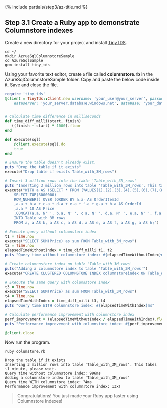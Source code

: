 {% include partials/step3/az-title.md %}

## Step 3.1 Create a Ruby app to demonstrate Columnstore indexes

Create a new directory for your project and install [TinyTDS](https://github.com/rails-sqlserver/tiny_tds).

```terminal
cd ~/
mkdir AzrueSqlColumnstoreSample
cd AzureSqlSample
gem install tiny_tds
```

Using your favorite text editor, create a file called **columnstore.rb** in the AzureSqlColumnstoreSample folder. Copy and paste the below code inside it. Save and close the file.

```ruby
require 'tiny_tds'
@client = TinyTds::Client.new username: 'your_user@your_server', password: 'your_password',
    dataserver: 'your_server.database.windows.net', database: 'your_database', azure: true, timeout: 600


# Calculate time difference in milliseconds
def time_diff_milli(start, finish)
   ((finish - start) * 1000).floor
end

def execute(sql)
    @client.execute(sql).do
    true
end

# Ensure the table doesn't already exist.
puts "Drop the table if it exists"
execute("Drop table if exists Table_with_3M_rows")

# Insert 3 million rows into the table 'Table_with_3M_rows'
puts "Inserting 3 million rows into table 'Table_with_3M_rows'. This takes ~1 minute, please wait."
execute("WITH a AS (SELECT * FROM (VALUES(1),(2),(3),(4),(5),(6),(7),(8),(9),(10)) AS a(a))
    SELECT TOP(3000000)
    ROW_NUMBER() OVER (ORDER BY a.a) AS OrderItemId
    ,a.a + b.a + c.a + d.a + e.a + f.a + g.a + h.a AS OrderId
    ,a.a * 10 AS Price
    ,CONCAT(a.a, N' ', b.a, N' ', c.a, N' ', d.a, N' ', e.a, N' ', f.a, N' ', g.a, N' ', h.a) AS ProductName
    INTO Table_with_3M_rows
    FROM a, a AS b, a AS c, a AS d, a AS e, a AS f, a AS g, a AS h;")

# Execute query without columnstore index
t1 = Time.now
execute("SELECT SUM(Price) as sum FROM Table_with_3M_rows")
t2 = Time.now
elapsedTimeWithoutIndex = time_diff_milli t1, t2
puts "Query time without columnstore index: #{elapsedTimeWithoutIndex}ms"

# Create columnnstore index on table 'Table_with_3M_rows'
puts("Adding a columnstore index to table 'Table_with_3M_rows'")
execute("CREATE CLUSTERED COLUMNSTORE INDEX columnstoreindex ON Table_with_3M_rows;")

# Execute the same query with columnstore index
t3 = Time.now
execute("SELECT SUM(Price) as sum FROM Table_with_3M_rows")
t4 = Time.now
elapsedTimeWithIndex = time_diff_milli t3, t4
puts "Query time WITH columnstore index: #{elapsedTimeWithIndex}ms"

# Calculate performance improvement with columnstore index
perf_improvement = (elapsedTimeWithoutIndex / elapsedTimeWithIndex).floor
puts "Performance improvement with columnstore index: #{perf_improvement}x!"

@client.close
```

Now run the program.

```terminal
ruby columstore.rb
```

```results
Drop the table if it exists
Inserting 3 million rows into table 'Table_with_3M_rows'. This takes ~1 minute, please wait.
Query time without columnstore index: 996ms
Adding a columnstore index to table 'Table_with_3M_rows'
Query time WITH columnstore index: 74ms
Performance improvement with columnstore index: 13x!
```

> Congratulations! You just made your Ruby app faster using Columnstore Indexes!
